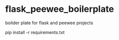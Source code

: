 # flask_peewee_boilerplate
boilder plate for flask and peewee projects

pip install -r requirements.txt
